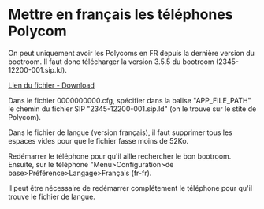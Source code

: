 # Mettre en français les téléphones Polycom

On peut uniquement avoir les Polycoms en FR depuis la dernière version du bootroom. Il faut donc télécharger la version 3.5.5 du bootroom (2345-12200-001.sip.ld).

[Lien du fichier - Download](http://support.ubixtechnologies.net/firmware/Polycom/)

Dans le fichier 0000000000.cfg, spécifier dans la balise "APP_FILE_PATH" le chemin du fichier SIP "2345-12200-001.sip.ld" (on le trouve sur le stite de Polycom).

Dans le fichier de langue (version français), il faut supprimer tous les espaces vides pour que le fichier fasse moins de 52Ko.

Redémarrer le téléphone pour qu'il aille rechercher le bon bootroom. Ensuite, sur le téléphone "Menu>Configuration>de base>Préférence>Langage>Français (fr-fr).

Il peut être nécessaire de redémarrer complétement le téléphone pour qu'il trouve le fichier de langue.
